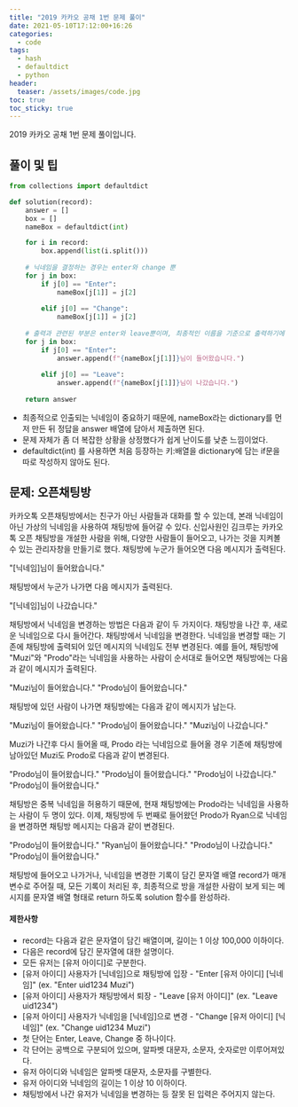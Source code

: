 ```yaml
---
title: "2019 카카오 공채 1번 문제 풀이"
date: 2021-05-10T17:12:00+16:26
categories:
  - code
tags:
  - hash
  - defaultdict
  - python
header:
  teaser: /assets/images/code.jpg
toc: true
toc_sticky: true
---
```

2019 카카오 공채 1번 문제 풀이입니다. 
## 풀이 및 팁
```python
from collections import defaultdict

def solution(record):
    answer = []
    box = []
    nameBox = defaultdict(int)

    for i in record:
        box.append(list(i.split()))
        
    # 닉네임을 결정하는 경우는 enter와 change 뿐
    for j in box:
        if j[0] == "Enter":
            nameBox[j[1]] = j[2] 
            
        elif j[0] == "Change":
            nameBox[j[1]] = j[2]
            
    # 출력과 관련된 부분은 enter와 leave뿐이며, 최종적인 이름을 기준으로 출력하기에 nameBox에 저장해둔 밸류값을 사용하면 된다. 
    for j in box:
        if j[0] == "Enter":
            answer.append(f"{nameBox[j[1]]}님이 들어왔습니다.")
            
        elif j[0] == "Leave":
            answer.append(f"{nameBox[j[1]]}님이 나갔습니다.")
        
    return answer
```
* 최종적으로 인출되는 닉네임이 중요하기 때문에, nameBox라는 dictionary를 먼저 만든 뒤 정답을 answer 배열에 담아서 제출하면 된다. 
* 문제 자체가 좀 더 복잡한 상황을 상정했다가 쉽게 난이도를 낮춘 느낌이었다. 
* defaultdict(int) 를 사용하면 처음 등장하는 키:배열을 dictionary에 담는 if문을 따로 작성하지 않아도 된다.



## 문제: 오픈채팅방
카카오톡 오픈채팅방에서는 친구가 아닌 사람들과 대화를 할 수 있는데, 본래 닉네임이 아닌 가상의 닉네임을 사용하여 채팅방에 들어갈 수 있다. 신입사원인 김크루는 카카오톡 오픈 채팅방을 개설한 사람을 위해, 다양한 사람들이 들어오고, 나가는 것을 지켜볼 수 있는 관리자창을 만들기로 했다. 채팅방에 누군가 들어오면 다음 메시지가 출력된다.

"[닉네임]님이 들어왔습니다."

채팅방에서 누군가 나가면 다음 메시지가 출력된다.

"[닉네임]님이 나갔습니다."

채팅방에서 닉네임을 변경하는 방법은 다음과 같이 두 가지이다. 채팅방을 나간 후, 새로운 닉네임으로 다시 들어간다. 채팅방에서 닉네임을 변경한다. 닉네임을 변경할 때는 기존에 채팅방에 출력되어 있던 메시지의 닉네임도 전부 변경된다. 예를 들어, 채팅방에 "Muzi"와 "Prodo"라는 닉네임을 사용하는 사람이 순서대로 들어오면 채팅방에는 다음과 같이 메시지가 출력된다.

"Muzi님이 들어왔습니다."
"Prodo님이 들어왔습니다."

채팅방에 있던 사람이 나가면 채팅방에는 다음과 같이 메시지가 남는다.

"Muzi님이 들어왔습니다."
"Prodo님이 들어왔습니다."
"Muzi님이 나갔습니다."

Muzi가 나간후 다시 들어올 때, Prodo 라는 닉네임으로 들어올 경우 기존에 채팅방에 남아있던 Muzi도 Prodo로 다음과 같이 변경된다.

"Prodo님이 들어왔습니다."
"Prodo님이 들어왔습니다."
"Prodo님이 나갔습니다."
"Prodo님이 들어왔습니다."

채팅방은 중복 닉네임을 허용하기 때문에, 현재 채팅방에는 Prodo라는 닉네임을 사용하는 사람이 두 명이 있다. 이제, 채팅방에 두 번째로 들어왔던 Prodo가 Ryan으로 닉네임을 변경하면 채팅방 메시지는 다음과 같이 변경된다.

"Prodo님이 들어왔습니다."
"Ryan님이 들어왔습니다."
"Prodo님이 나갔습니다."
"Prodo님이 들어왔습니다."

채팅방에 들어오고 나가거나, 닉네임을 변경한 기록이 담긴 문자열 배열 record가 매개변수로 주어질 때, 모든 기록이 처리된 후, 최종적으로 방을 개설한 사람이 보게 되는 메시지를 문자열 배열 형태로 return 하도록 solution 함수를 완성하라.

#### 제한사항
* record는 다음과 같은 문자열이 담긴 배열이며, 길이는 1 이상 100,000 이하이다.
* 다음은 record에 담긴 문자열에 대한 설명이다.
* 모든 유저는 [유저 아이디]로 구분한다.
* [유저 아이디] 사용자가 [닉네임]으로 채팅방에 입장 - "Enter [유저 아이디] [닉네임]" (ex. "Enter uid1234 Muzi")
* [유저 아이디] 사용자가 채팅방에서 퇴장 - "Leave [유저 아이디]" (ex. "Leave uid1234")
* [유저 아이디] 사용자가 닉네임을 [닉네임]으로 변경 - "Change [유저 아이디] [닉네임]" (ex. "Change uid1234 Muzi")
* 첫 단어는 Enter, Leave, Change 중 하나이다.
* 각 단어는 공백으로 구분되어 있으며, 알파벳 대문자, 소문자, 숫자로만 이루어져있다.
* 유저 아이디와 닉네임은 알파벳 대문자, 소문자를 구별한다.
* 유저 아이디와 닉네임의 길이는 1 이상 10 이하이다.
* 채팅방에서 나간 유저가 닉네임을 변경하는 등 잘못 된 입력은 주어지지 않는다.
